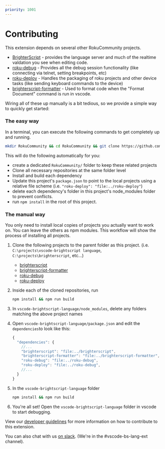 ```yaml
---
priority: 1001
---
```

# Contributing

This extension depends on several other RokuCommunity projects.
 - [BrighterScript](https://github.com/RokuCommunity/brighterscript) - provides the language server and much of the realtime valdation you see when editing code.
 - [roku-debug](https://github.com/RokuCommunity/roku-debug) - Provides all the debug session functionality (like connecting via telnet, setting breakpoints, etc)
 - [roku-deploy](https://github.com/RokuCommunity/roku-deploy) - Handles the packaging of roku projects and other device tasks (like sending keyboard commands to the device)
 - [brighterscript-formatter](https://github.com/RokuCommunity/brighterscript-formatter) - Used to format code when the "Format Document" command is run in vscode.


Wiring all of these up manually is a bit tedious, so we provide a simple way to quickly get started:

### The easy way
In a terminal, you can execute the following commands to get completely up and running.
```bash
mkdir RokuCommunity && cd RokuCommunity && git clone https://github.com/rokucommunity/vscode-brightscript-language && cd vscode-brightscript-language && npm run install-local
```

This will do the following automatically for you:
 - create a dedicated `RokuCommunity/` folder to keep these related projects
 - Clone all necessary repositories at the same folder level
 - Install and build each dependency
 - Update this project's `package.json` to point to the local projects using a relative file scheme (i.e. `"roku-deploy": "file:../roku-deploy"`)
 - delete each dependency's folder in this project's node_modules folder to prevent conflicts.
 - run `npm install` in the root of this project.


### The manual way
You only need to install local copies of projects you actually want to work on. You can leave the others as npm modules. This workflow will show the process of installing all projects.

 1. Clone the following projects to the parent folder as this project. (i.e. `C:\projects\vscode-brightscript language`, `C:\projects\brighterscript`, etc...)
    - [brighterscript](https://github.com/RokuCommunity/brighterscript)
    - [brighterscript-formatter](https://github.com/RokuCommunity/brighterscript-formatter)
    - [roku-debug](https://github.com/RokuCommunity/roku-debug)
    - [roku-deploy](https://github.com/RokuCommunity/roku-deploy)

 1. Inside each of the cloned repositories, run
     ```bash
     npm install && npm run build
     ```
 1. In `vscode-brightscript-language/node_modules`, delete any folders matching the above project names
 1. Open `vscode-brightscript-language/package.json` and edit the `dependencies`to look like this:

    ```js
    {
      "dependencies": {
        //...
        "brighterscript": "file:../brighterscript",
        "brighterscript-formatter": "file:../brighterscript-formatter",
        "roku-debug": "file:../roku-debug",
        "roku-deploy": "file:../roku-debug",
        //...
      }
    }
    ```

 1. In the `vscode-brightscript-language` folder
    ```bash
    npm install && npm run build
    ```
 1. You're all set! Open the `vscode-brightscript-language` folder in vscode to start debugging. 

View our [developer guidelines](https://github.com/RokuCommunity/vscode-brightscript-language/blob/master/developer-guidelines.md) for more information on how to contribute to this extension.

You can also chat with us [on slack](https://join.slack.com/t/rokudevelopers/shared_invite/zt-4vw7rg6v-NH46oY7hTktpRIBM_zGvwA). (We're in the #vscode-bs-lang-ext channel).
